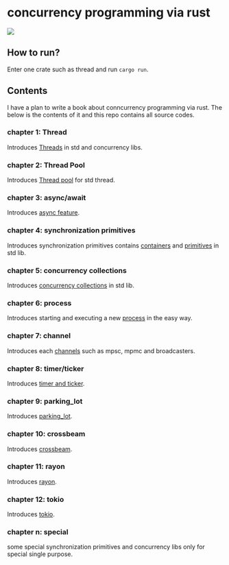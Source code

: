 # concurrency programming via rust

![](book/images/gear.png)

## How to run?

Enter one crate such as thread and run `cargo run`.

## Contents

I have a plan to write a book about conncurrency programming via rust. The below is the contents of it and this repo contains all source codes.

### chapter 1: Thread

Introduces [Threads](thread/src/main.rs) in std and concurrency libs.


### chapter 2: Thread Pool

Introduces [Thread pool](pool/src/main.rs) for std thread.

### chapter 3: async/await

Introduces [async feature](asyncwait/src/main.rs).

### chapter 4: synchronization primitives

Introduces synchronization primitives contains [containers](container_primitive/src/main.rs) and [primitives](sync_primitive/src/main.rs) in std lib.

### chapter 5: concurrency collections

Introduces [concurrency collections](collections/src/main.rs) in std lib.

### chapter 6: process

Introduces starting and executing a new [process](process/src/main.rs) in the easy way.

### chapter 7: channel

Introduces each [channels](channel/src/main.rs) such as mpsc, mpmc and broadcasters.

### chapter 8: timer/ticker

Introduces [timer and ticker](timer_examples/src/main.rs).

### chapter 9: parking_lot

Introduces [parking_lot](parking_lot_examples/src/main.rs).

### chapter 10: crossbeam

Introduces [crossbeam](crossbeam_examples/src/main.rs).

### chapter 11: rayon

Introduces [rayon](rayon_examples/src/main.rs).

### chapter 12: tokio

Introduces [tokio](tokio_examples/src/main.rs).


### chapter n: special

some special synchronization primitives and concurrency libs only for special single purpose.
